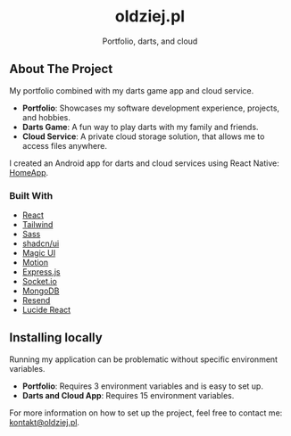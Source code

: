 <div align="center">
  <h1 align="center">oldziej.pl</h3>
  <p align="center">Portfolio, darts, and cloud</p>
</div>

## About The Project

My portfolio combined with my darts game app and cloud service.

- **Portfolio**: Showcases my software development experience, projects, and hobbies.
- **Darts Game**: A fun way to play darts with my family and friends.
- **Cloud Service**: A private cloud storage solution, that allows me to access files anywhere.

I created an Android app for darts and cloud services using React Native: [HomeApp](https://github.com/jakuboldziej/HomeApp.git).

### Built With

- [React](https://react.dev/)
- [Tailwind](https://tailwindcss.com/)
- [Sass](https://sass-lang.com/)
- [shadcn/ui](https://ui.shadcn.com/)
- [Magic UI](https://magicui.design/)
- [Motion](https://motion.dev/)
- [Express.js](https://expressjs.com/)
- [Socket.io](https://socket.io/)
- [MongoDB](https://www.mongodb.com/)
- [Resend](https://resend.com/)
- [Lucide React](https://lucide.dev/guide/packages/lucide-react)

## Installing locally

Running my application can be problematic without specific environment variables.

- **Portfolio**: Requires 3 environment variables and is easy to set up.
- **Darts and Cloud App**: Requires 15 environment variables.

For more information on how to set up the project, feel free to contact me: [kontakt@oldziej.pl](mailto:kontakt@oldziej.pl).
